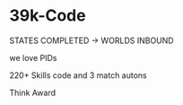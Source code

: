 # 39k-Code

STATES COMPLETED -> WORLDS INBOUND

we love PIDs

220+ Skills code and 3 match autons

Think Award
